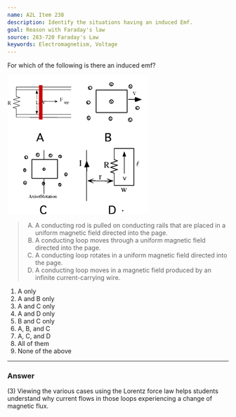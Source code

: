 ```yaml
---
name: A2L Item 238
description: Identify the situations having an induced Emf.
goal: Reason with Faraday's law
source: 283-720 Faraday's Law
keywords: Electromagnetism, Voltage
---
```


For which of the following is there an induced emf?

![Item238_fig1.gif](../images/Item238_fig1.gif)

<blockquote> <ol type="A"> <li>A conducting rod is pulled on conducting
rails that are placed in a uniform magnetic field directed into the
page.</li> <li>A conducting loop moves through a uniform magnetic field
directed into the page.</li> <li>A conducting loop rotates in a uniform
magnetic field directed into the page.</li> <li>A conducting loop moves
in a magnetic field produced by an infinite current-carrying wire.</li>
</ol> </blockquote>

1. A only
2. A and B only
3. A and C only
4. A and D only
5. B and C only
6. A, B, and C 
7. A, C, and D
8. All of them
9. None of the above



<hr/>

### Answer

(3) Viewing the various cases using the Lorentz force law helps students
understand why current flows in those loops experiencing a change of
magnetic flux. 
